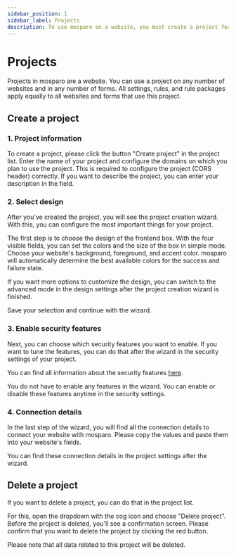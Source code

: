 ```yaml
---
sidebar_position: 1
sidebar_label: Projects
description: To use mosparo on a website, you must create a project for the website.
---
```


# Projects

Projects in mosparo are a website. You can use a project on any number of websites and in any number of forms. All settings, rules, and rule packages apply equally to all websites and forms that use this project.

## Create a project

### 1. Project information

To create a project, please click the button "Create project" in the project list. Enter the name of your project and configure the domains on which you plan to use the project. This is required to configure the project (CORS header) correctly. If you want to describe the project, you can enter your description in the field.

### 2. Select design

After you've created the project, you will see the project creation wizard. With this, you can configure the most important things for your project.

The first step is to choose the design of the frontend box. With the four visible fields, you can set the colors and the size of the box in simple mode. Choose your website's background, foreground, and accent color. mosparo will automatically determine the best available colors for the success and failure state.

If you want more options to customize the design, you can switch to the advanced mode in the design settings after the project creation wizard is finished.

Save your selection and continue with the wizard.

### 3. Enable security features

Next, you can choose which security features you want to enable. If you want to tune the features, you can do that after the wizard in the security settings of your project.

You can find all information about the security features [here](./settings#security-settings).

You do not have to enable any features in the wizard. You can enable or disable these features anytime in the security settings.

### 4. Connection details

In the last step of the wizard, you will find all the connection details to connect your website with mosparo. Please copy the values and paste them into your website's fields.

You can find these connection details in the project settings after the wizard.

## Delete a project

If you want to delete a project, you can do that in the project list.

For this, open the dropdown with the cog icon and choose "Delete project". Before the project is deleted, you'll see a confirmation screen. Please confirm that you want to delete the project by clicking the red button.

Please note that all data related to this project will be deleted.
